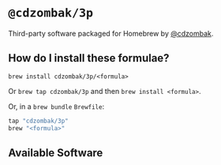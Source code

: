 # `@cdzombak/3p`

Third-party software packaged for Homebrew by [@cdzombak](https://github.com/cdzombak).

## How do I install these formulae?

`brew install cdzombak/3p/<formula>`

Or `brew tap cdzombak/3p` and then `brew install <formula>`.

Or, in a `brew bundle` `Brewfile`:

```ruby
tap "cdzombak/3p"
brew "<formula>"
```

## Available Software

<!-- project_table_start -->
<!-- project_table_end -->

